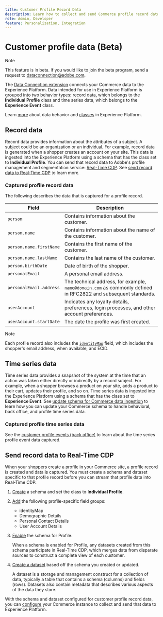 ```yaml
---
title: Customer Profile Record Data
description: Learn how to collect and send Commerce profile record data to the Experience Platform.
role: Admin, Developer
feature: Personalization, Integration
---
```

# Customer profile data (Beta)

>[!NOTE]
>
>This feature is in beta. If you would like to join the beta program, send a request to [dataconnection@adobe.com](mailto:dataconnection@adobe.com).

The [Data Connection extension](overview.md) connects your Commerce data to the Experience Platform. Data intended for use in Experience Platform is grouped into two behavior types: record data, which belongs to the **Individual Profile** class and time series data, which belongs to the **Experience Event** class.

Learn [more](https://experienceleague.adobe.com/docs/experience-platform/xdm/schema/composition.html#data-behaviors) about data behavior and [classes](https://experienceleague.adobe.com/docs/experience-platform/xdm/schema/composition.html#class) in Experience Platform.

## Record data

Record data provides information about the attributes of a subject. A subject could be an organization or an individual. For example, record data is generated when a shopper creates an account on your site. This data is ingested into the Experience Platform using a schema that has the class set to **Individual Profile**. You can send that record data to Adobe's profile management and segmentation service: [Real-Time CDP](https://experienceleague.adobe.com/docs/experience-platform/rtcdp/intro/rtcdp-intro/overview.html). See [send record data to Real-Time CDP](#send-record-data-to-real-time-cdp) to learn more.

### Captured profile record data

The following describes the data that is captured for a profile record.

|Field|Description|
|---|---|
|`person`|Contains information about the customer.|
|`person.name`|Contains information about the name of the customer.|
|`person.name.firstName`|Contains the first name of the customer.|
|`person.name.lastName`|Contains the last name of the customer.|
|`person.birthDate`| Date of birth of the shopper.|
|`personalEmail`|A personal email address.|
|`personalEmail.address`|The technical address, for example, `name@domain.com` as commonly defined in RFC2822 and subsequent standards.|
|`userAccount`| Indicates any loyalty details, preferences, login processes, and other account preferences.|
|`userAccount.startDate`| The date the profile was first created.|

>[!NOTE]
>
>Each profile record also includes the [`identityMap`](https://experienceleague.adobe.com/docs/experience-platform/xdm/field-groups/profile/identitymap.html) field, which includes the shopper's email address, when available, and ECID.

## Time series data

Time series data provides a snapshot of the system at the time that an action was taken either directly or indirectly by a record subject. For example, when a shopper browses a product on your site, adds a product to their cart, updates their profile, and so on. Time series data is ingested into the Experience Platform using a schema that has the class set to **Experience Event**. See [update schema for Commerce data ingestion](update-xdm.md) to learn how you can update your Commerce schema to handle behavioral, back office, and profile time series data.

### Captured profile time series data

See the [customer profile events (back office)](events.md#customer-profile-events-back-office) to learn about the time series profile event data captured.

## Send record data to Real-Time CDP

When your shoppers create a profile in your Commerce site, a profile record is created and data is captured. You must create a schema and dataset specific to that profile record before you can stream that profile data into Real-Time CDP.

1. [Create](https://experienceleague.adobe.com/docs/experience-platform/xdm/ui/resources/schemas.html#create) a schema and set the class to **Individual Profile**.

1. [Add](https://experienceleague.adobe.com/docs/experience-platform/xdm/ui/resources/schemas.html#add-field-groups) the following profile-specific field groups:
    
    - identityMap
    - Demographic Details
    - Personal Contact Details
    - User Account Details

1. [Enable](https://experienceleague.adobe.com/docs/experience-platform/xdm/ui/resources/schemas.html#profile) the schema for Profile.

    When a schema is enabled for Profile, any datasets created from this schema participate in Real-Time CDP, which merges data from disparate sources to construct a complete view of each customer.

1. [Create a dataset](https://experienceleague.adobe.com/docs/platform-learn/implement-mobile-sdk/experience-cloud/platform.html#create-a-dataset) based off the schema you created or updated.

    A dataset is a storage and management construct for a collection of data, typically a table that contains a schema (columns) and fields (rows). Datasets also contain metadata that describes various aspects of the data they store.

With the schema and dataset configured for customer profile record data, you can [configure](connect-data.md#data-collection) your Commerce instance to collect and send that data to Experience Platform.
